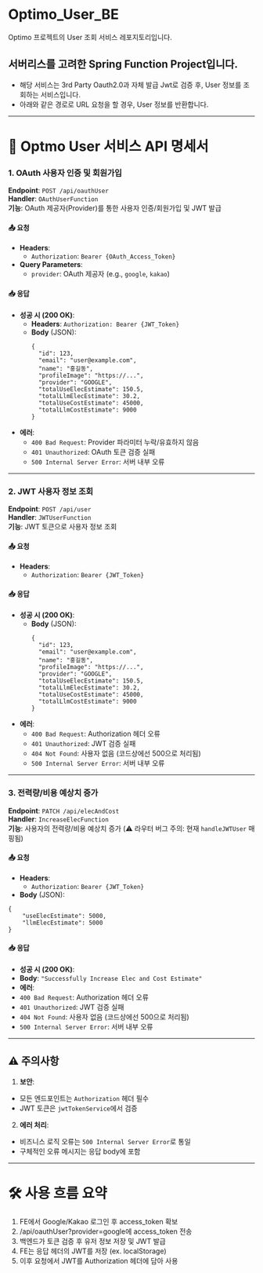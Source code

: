 # Optimo_User_BE
Optimo 프로젝트의 User 조회 서비스 레포지토리입니다.

## 서버리스를 고려한 Spring Function Project입니다.
- 해당 서비스는 3rd Party Oauth2.0과 자체 발급 Jwt로 검증 후, User 정보를 조회하는 서비스입니다.
- 아래와 같은 경로로 URL 요청을 할 경우, User 정보를 반환합니다.

---
# 📘 Optmo User 서비스 API 명세서

### 1. OAuth 사용자 인증 및 회원가입
**Endpoint**: `POST /api/oauthUser`  
**Handler**: `OAuthUserFunction`  
**기능**: OAuth 제공자(Provider)를 통한 사용자 인증/회원가입 및 JWT 발급

#### 📤 요청
- **Headers**:
    - `Authorization`: `Bearer {OAuth_Access_Token}`
- **Query Parameters**:
    - `provider`: OAuth 제공자 (e.g., `google`, `kakao`)

#### 📥 응답
- **성공 시 (200 OK)**:
    - **Headers**: `Authorization: Bearer {JWT_Token}`
    - **Body** (JSON):
      ```
      {
        "id": 123,
        "email": "user@example.com",
        "name": "홍길동",
        "profileImage": "https://...",
        "provider": "GOOGLE",
        "totalUseElecEstimate": 150.5,
        "totalLlmElecEstimate": 30.2,
        "totalUseCostEstimate": 45000,
        "totalLlmCostEstimate": 9000
      }
      ```
- **에러**:
    - `400 Bad Request`: Provider 파라미터 누락/유효하지 않음
    - `401 Unauthorized`: OAuth 토큰 검증 실패
    - `500 Internal Server Error`: 서버 내부 오류

---

### 2. JWT 사용자 정보 조회
**Endpoint**: `POST /api/user`  
**Handler**: `JWTUserFunction`  
**기능**: JWT 토큰으로 사용자 정보 조회

#### 📤 요청
- **Headers**:
    - `Authorization`: `Bearer {JWT_Token}`

#### 📥 응답
- **성공 시 (200 OK)**:
    - **Body** (JSON):
      ```
      {
        "id": 123,
        "email": "user@example.com",
        "name": "홍길동",
        "profileImage": "https://...",
        "provider": "GOOGLE",
        "totalUseElecEstimate": 150.5,
        "totalLlmElecEstimate": 30.2,
        "totalUseCostEstimate": 45000,
        "totalLlmCostEstimate": 9000
      }
      ```
- **에러**:
    - `400 Bad Request`: Authorization 헤더 오류
    - `401 Unauthorized`: JWT 검증 실패
    - `404 Not Found`: 사용자 없음 (코드상에선 500으로 처리됨)
    - `500 Internal Server Error`: 서버 내부 오류

---

### 3. 전력량/비용 예상치 증가
**Endpoint**: `PATCH /api/elecAndCost`  
**Handler**: `IncreaseElecFunction`  
**기능**: 사용자의 전력량/비용 예상치 증가 (⚠️ 라우터 버그 주의: 현재 `handleJWTUser` 매핑됨)

#### 📤 요청
- **Headers**:
    - `Authorization`: `Bearer {JWT_Token}`
- **Body** (JSON):
```
{
    "useElecEstimate": 5000,
    "llmElecEstimate": 5000
}
```

#### 📥 응답
- **성공 시 (200 OK)**:
- **Body**: `"Successfully Increase Elec and Cost Estimate"`
- **에러**:
- `400 Bad Request`: Authorization 헤더 오류
- `401 Unauthorized`: JWT 검증 실패
- `404 Not Found`: 사용자 없음 (코드상에선 500으로 처리됨)
- `500 Internal Server Error`: 서버 내부 오류

---

## ⚠️ 주의사항
1. **보안**:
- 모든 엔드포인트는 `Authorization` 헤더 필수
- JWT 토큰은 `jwtTokenService`에서 검증

2. **에러 처리**:
- 비즈니스 로직 오류는 `500 Internal Server Error`로 통일
- 구체적인 오류 메시지는 응답 body에 포함



---


# 🛠️ 사용 흐름 요약
1. FE에서 Google/Kakao 로그인 후 access_token 확보
2. /api/oauthUser?provider=google에 access_token 전송
3. 백엔드가 토큰 검증 후 유저 정보 저장 및 JWT 발급
4. FE는 응답 헤더의 JWT를 저장 (ex. localStorage)
5. 이후 요청에서 JWT를 Authorization 헤더에 담아 사용

